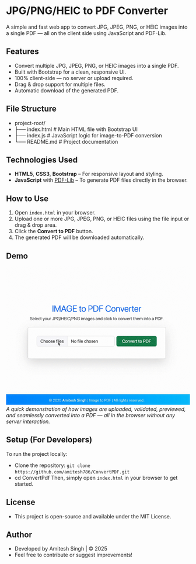 # JPG/PNG/HEIC to PDF Converter
A simple and fast web app to convert JPG, JPEG, PNG, or HEIC images into a single PDF — all on the client side using JavaScript and PDF-Lib.

## Features
- Convert multiple JPG, JPEG, PNG, or HEIC images into a single PDF.
- Built with Bootstrap for a clean, responsive UI.
- 100% client-side — no server or upload required.
- Drag & drop support for multiple files.
- Automatic download of the generated PDF.

## File Structure
- project-root/
- ├── index.html        # Main HTML file with Bootstrap UI
- ├── index.js          # JavaScript logic for image-to-PDF conversion
- └── README.md         # Project documentation

## Technologies Used
- **HTML5**, **CSS3**, **Bootstrap** – For responsive layout and styling.
- **JavaScript** with [PDF-Lib](https://pdf-lib.js.org/) – To generate PDF files directly in the browser.

## How to Use
1. Open `index.html` in your browser.
2. Upload one or more JPG, JPEG, PNG, or HEIC files using the file input or drag & drop area.
3. Click the **Convert to PDF** button.
4. The generated PDF will be downloaded automatically.

## Demo
![Demo ConvertPDF](Demo-Convert-PDF.gif)
*A quick demonstration of how images are uploaded, validated, previewed, and seamlessly converted into a PDF — all in the browser without any server interaction.*

## Setup (For Developers)
To run the project locally:
- Clone the repository: `git clone https://github.com/amitesh786/ConvertPDF.git`
- cd ConvertPdf
Then, simply open `index.html` in your browser to get started.

## License
- This project is open-source and available under the MIT License.

## Author
- Developed by Amitesh Singh | © 2025
- Feel free to contribute or suggest improvements!
